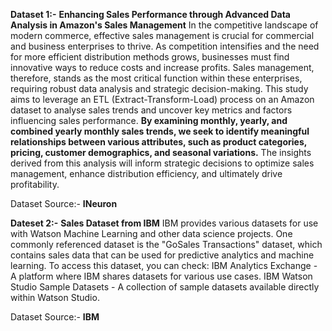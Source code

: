 **Dataset 1:-**
**Enhancing Sales Performance through Advanced Data Analysis in Amazon's Sales Management** 
In the competitive landscape of modern commerce, effective sales management is crucial for commercial and business enterprises to thrive. As competition intensifies and the need for more efficient distribution methods grows, businesses must find innovative ways to reduce costs and increase profits. Sales management, therefore, stands as the most critical function within these enterprises, requiring robust data analysis and strategic decision-making. This study aims to leverage an ETL (Extract-Transform-Load) process on an Amazon dataset to analyse sales trends and uncover key metrics and factors influencing sales performance. **By examining monthly, yearly, and combined yearly monthly sales trends, we seek to identify meaningful relationships between various attributes, such as product categories, pricing, customer demographics, and seasonal variations.** The insights derived from this analysis will inform strategic decisions to optimize sales management, enhance distribution efficiency, and ultimately drive profitability.

Dataset Source:- **INeuron**



**Dateset 2:-**
**Sales Dataset from IBM**
IBM provides various datasets for use with Watson Machine Learning and other data science projects. One commonly referenced dataset is the "GoSales Transactions" dataset, which contains sales data that can be used for predictive analytics and machine learning.
To access this dataset, you can check:
IBM Analytics Exchange - A platform where IBM shares datasets for various use cases.
IBM Watson Studio Sample Datasets - A collection of sample datasets available directly within Watson Studio.

Dataset Source:- **IBM**
